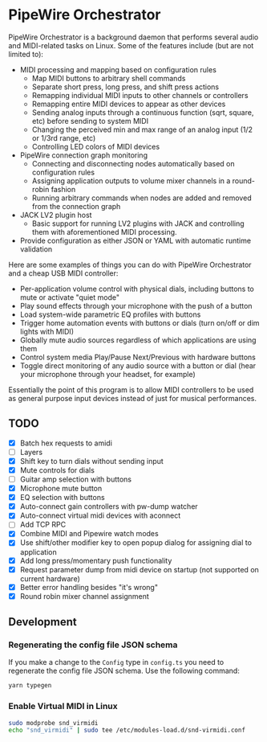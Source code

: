 # PipeWire Orchestrator

PipeWire Orchestrator is a background daemon that performs several audio and MIDI-related
tasks on Linux. Some of the features include (but are not limited to):

- MIDI processing and mapping based on configuration rules
  - Map MIDI buttons to arbitrary shell commands
  - Separate short press, long press, and shift press actions
  - Remapping individual MIDI inputs to other channels or controllers
  - Remapping entire MIDI devices to appear as other devices
  - Sending analog inputs through a continuous function (sqrt, square, etc) before
    sending to system MIDI
  - Changing the perceived min and max range of an analog input (1/2 or 1/3rd range,
    etc)
  - Controlling LED colors of MIDI devices
- PipeWire connection graph monitoring
  - Connecting and disconnecting nodes automatically based on configuration rules
  - Assigning application outputs to volume mixer channels in a round-robin fashion
  - Running arbitrary commands when nodes are added and removed from the connection
    graph
- JACK LV2 plugin host
  - Basic support for running LV2 plugins with JACK and controlling them with
    aforementioned MIDI processing.
- Provide configuration as either JSON or YAML with automatic runtime validation

Here are some examples of things you can do with PipeWire Orchestrator and a cheap USB
MIDI controller:

- Per-application volume control with physical dials, including buttons to mute or
  activate "quiet mode"
- Play sound effects through your microphone with the push of a button
- Load system-wide parametric EQ profiles with buttons
- Trigger home automation events with buttons or dials (turn on/off or dim lights with
  MIDI)
- Globally mute audio sources regardless of which applications are using them
- Control system media Play/Pause Next/Previous with hardware buttons
- Toggle direct monitoring of any audio source with a button or dial (hear your
  microphone through your headset, for example)

Essentially the point of this program is to allow MIDI controllers to be used as general
purpose input devices instead of just for musical performances.

## TODO

- [x] Batch hex requests to amidi
- [ ] Layers
- [x] Shift key to turn dials without sending input
- [x] Mute controls for dials
- [ ] Guitar amp selection with buttons
- [x] Microphone mute button
- [x] EQ selection with buttons
- [x] Auto-connect gain controllers with pw-dump watcher
- [x] Auto-connect virtual midi devices with aconnect
- [ ] Add TCP RPC
- [x] Combine MIDI and Pipewire watch modes
- [x] Use shift/other modifier key to open popup dialog for assigning dial to application
- [x] Add long press/momentary push functionality
- [x] Request parameter dump from midi device on startup (not supported on current
      hardware)
- [x] Better error handling besides "it's wrong"
- [x] Round robin mixer channel assignment

## Development

### Regenerating the config file JSON schema

If you make a change to the `Config` type in `config.ts` you need to regenerate the
config file JSON schema. Use the following command:

```bash
yarn typegen
```

### Enable Virtual MIDI in Linux

```bash
sudo modprobe snd_virmidi
echo "snd_virmidi" | sudo tee /etc/modules-load.d/snd-virmidi.conf
```
